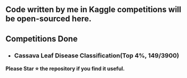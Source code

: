 ## Code written by me in Kaggle competitions will be open-sourced here.  

## Competitions Done  
- ### Cassava Leaf Disease Classification(Top 4%, 149/3900)  

**Please Star ⭐ the repository if you find it useful.**
